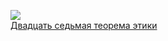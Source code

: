 ![](/books/sf_social/Борис%20Стругацкий/Двадцать%20седьмая%20теорема%20этики.jpg)  
[Двадцать седьмая теорема этики](/books/sf_social/Борис%20Стругацкий/Двадцать%20седьмая%20теорема%20этики)

